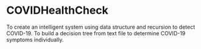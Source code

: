 # COVIDHealthCheck
To create an intelligent system using data structure and recursion to detect COVID-19. To build a decision tree from text file to determine COVID-19 symptoms individually.

